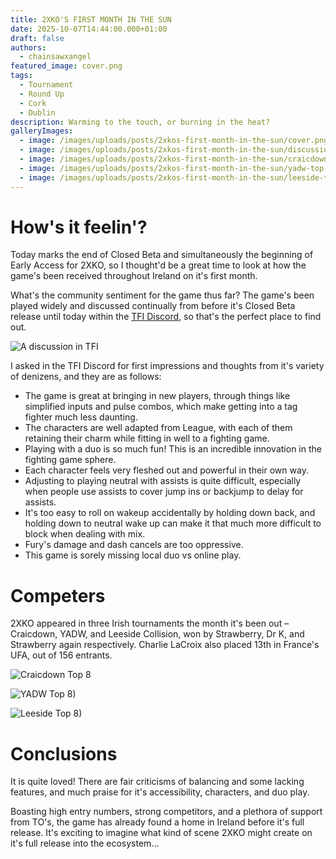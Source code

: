 ```yaml
---
title: 2XKO'S FIRST MONTH IN THE SUN
date: 2025-10-07T14:44:00.000+01:00
draft: false
authors:
  - chainsawxangel
featured_image: cover.png
tags:
  - Tournament
  - Round Up
  - Cork
  - Dublin
description: Warming to the touch, or burning in the heat?
galleryImages:
  - image: /images/uploads/posts/2xkos-first-month-in-the-sun/cover.png
  - image: /images/uploads/posts/2xkos-first-month-in-the-sun/discussion.png
  - image: /images/uploads/posts/2xkos-first-month-in-the-sun/craicdown-top-8.png
  - image: /images/uploads/posts/2xkos-first-month-in-the-sun/yadw-top-8.png
  - image: /images/uploads/posts/2xkos-first-month-in-the-sun/leeside-top-8.png
---
```

# How's it feelin'?

Today marks the end of Closed Beta and simultaneously the beginning of Early Access for 2XKO, so I thought'd be a great time to look at how the game's been received throughout Ireland on it's first month.

What's the community sentiment for the game thus far? The game's been played widely and discussed continually from before it's Closed Beta release until today within the [TFI Discord](https://fgcireland.com/discords/), so that's the perfect place to find out.

![A discussion in TFI](/images/uploads/posts/2xkos-first-month-in-the-sun/discussion.png)

 I asked in the TFI Discord for first impressions and thoughts from it's variety of denizens, and they are as follows:

* The game is great at bringing in new players, through things like simplified inputs and pulse combos, which make getting into a tag fighter much less daunting.
* The characters are well adapted from League, with each of them retaining their charm while fitting in well to a fighting game.
* Playing with a duo is so much fun! This is an incredible innovation in the fighting game sphere.
* Each character feels very fleshed out and powerful in their own way.
* Adjusting to playing neutral with assists is quite difficult, especially when people use assists to cover jump ins or backjump to delay for assists.
* It's too easy to roll on wakeup accidentally by holding down back, and holding down to neutral wake up can make it that much more difficult to block when dealing with mix.
* Fury's damage and dash cancels are too oppressive.
* This game is sorely missing local duo vs online play.

# Competers

2XKO appeared in three Irish tournaments the month it's been out – Craicdown, YADW, and Leeside Collision, won by Strawberry, Dr K, and Strawberry again respectively. Charlie LaCroix also placed 13th in France's UFA, out of 156 entrants.

![Craicdown Top 8](/images/uploads/posts/2xkos-first-month-in-the-sun/craicdown-top-8.png)

![YADW Top 8)](/images/uploads/posts/2xkos-first-month-in-the-sun/yadw-top-8.png)

![Leeside Top 8)](/images/uploads/posts/2xkos-first-month-in-the-sun/leeside-top-8.png)

# Conclusions

It is quite loved! There are fair criticisms of balancing and some lacking features, and much praise for it's accessibility, characters, and duo play.

Boasting high entry numbers, strong competitors, and a plethora of support from TO's, the game has already found a home in Ireland before it's full release. It's exciting to imagine what kind of scene 2XKO might create on it's full release into the ecosystem...
